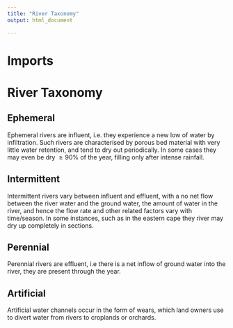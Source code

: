 ```yaml
---
title: "River Taxonomy"
output: html_document

---
```


# Imports

# River Taxonomy

## Ephemeral
Ephemeral rivers are influent, i.e. they experience a new low of water by infiltration. Such rivers are characterised by porous bed material with very little water retention, and tend to dry out periodically. In some cases they may even be dry $\geq 90\%$ of the year, filling only after intense rainfall.

## Intermittent 
Intermittent rivers vary between influent and effluent, with a no net flow between the river water and the ground water, the amount of water in the river, and hence the flow rate and other related factors vary with time/season. In some instances, such as in the eastern cape they river may dry up completely in sections. 

## Perennial 
Perennial rivers are effluent, i.e there is a net inflow of ground water into the river, they are present through the year. 

## Artificial 
Artificial water channels occur in the form of wears, which land owners use to divert water from rivers to croplands or orchards. 

